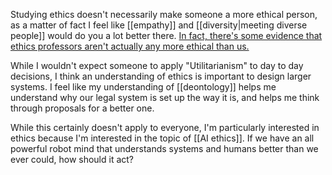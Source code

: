 Studying ethics doesn't necessarily make someone a more ethical person, as a matter of fact I feel like [[empathy]] and [[diversity|meeting diverse people]] would do you a lot better there. [In fact, there's some evidence that ethics professors aren't actually any more ethical than us.](https://qz.com/1582149/ethicists-are-no-more-ethical-than-the-rest-of-us-study-finds/)

While I wouldn't expect someone to apply "Utilitarianism" to day to day decisions, I think an understanding of ethics is important to design larger systems. I feel like my understanding of [[deontology]] helps me understand why our legal system is set up the way it is, and helps me think through proposals for a better one.

While this certainly doesn't apply to everyone, I'm particularly interested in ethics because I'm interested in the topic of [[AI ethics]]. If we have an all powerful robot mind that understands systems and humans better than we ever could, how should it act?
